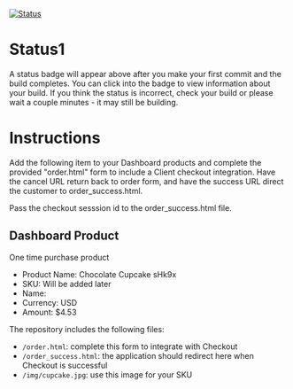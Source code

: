 [![Status](https://img.shields.io/badge/status-SUBMITTABLE%20COMMIT:%204acded8206d39b0e4101743bca62a29724c99102-brightgreen.svg)](https://github.com/raysaavedra-work/bakery_scaffold_78pF0YYva82ITOs3/commit/4acded8206d39b0e4101743bca62a29724c99102)




# Status1

A status badge will appear above after you make your first commit and the build completes. You can click into the badge to view information about your build. If you think the status is incorrect, check your build or please wait a couple minutes - it may still be building.

# Instructions

Add the following item to your Dashboard products and complete the provided "order.html" form to include a Client checkout integration. Have the cancel URL return back to order form, and have the success URL direct the customer to order_success.html.

Pass the checkout sesssion id to the order_success.html file.

## Dashboard Product
One time purchase product
* Product Name: Chocolate Cupcake sHk9x
* SKU: Will be added later
* Name: 
* Currency: USD
* Amount: $4.53

The repository includes the following files:
* `/order.html`: complete this form to integrate with Checkout
* `/order_success.html`: the application should redirect here when Checkout is successful
* `/img/cupcake.jpg`: use this image for your SKU
